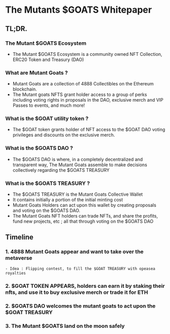 # The Mutants $GOATS Whitepaper 

## TL;DR.



### The Mutant $GOATS Ecosystem

- The Mutant $GOATS Ecosystem is a community owned NFT Collection, ERC20 Token and Treasury (DAO)

### What are Mutant Goats ?

- Mutant Goats are a collection of 4888 Collectibles on the Ethereum blockchain.
- The Mutant goats NFTS grant holder access to a group of perks including voting rights in proposals in the DAO, exclusive merch and VIP Passes to events, and much more!

### What is the $GOAT utility token ?

- The $GOAT token grants holder of NFT access to the $GOAT DAO voting privileges and discounts on the exclusive merch.

### What is the $GOATS DAO ?

- The $GOATS DAO is where, in a completely decentralized and transparent way, The Mutant Goats assemble to make decisions collectively regarding the $GOATS TREASURY

### What is the $GOATS TREASURY ?

- The $GOATS TREASURY is the Mutant Goats Collective Wallet
- It contains initially a portion of the initial minting cost
- Mutant Goats Holders can act upon this wallet by creating proposals and voting on the $GOATS DAO.
- The Mutant Goats NFT holders can trade NFTs, and share the profits, fund new projects, etc ; all that through voting on the $GOATS DAO


## Timeline

### 1. 4888 Mutant Goats appear and want to take over the metaverse
    - Idea : Flipping contest, to fill the $GOAT TREASURY with opeasea royalties

### 2. $GOAT TOKEN APPEARS, holders can earn it by staking their nfts, and use it to buy exclusive merch or trade it for ETH

### 2. $GOATS DAO welcomes the mutant goats to act upon the $GOAT TREASURY

### 3. The Mutant $GOATS land on the moon safely

